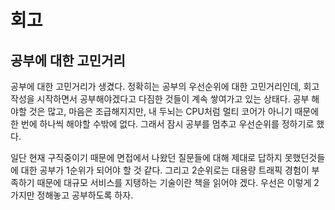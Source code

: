 # 회고

## 공부에 대한 고민거리

공부에 대한 고민거리가 생겼다. 정확히는 공부의 우선순위에 대한 고민거리인데, 회고 작성을 시작하면서 공부해야겠다고 다짐한 것들이 계속 쌓여가고 있는 상태다. 공부 해야할 것은 많고, 마음은 조급해지지만, 내 두뇌는 CPU처럼 멀티 코어가 아니기 때문에 한 번에 하나씩 해야할 수밖에 없다. 그래서 잠시 공부를 멈추고 우선순위를 정하기로 했다.

일단 현재 구직중이기 때문에 면접에서 나왔던 질문들에 대해 제대로 답하지 못했던것들에 대한 공부가 1순위가 되어야 할 것 같다. 그리고 2순위로는 대용량 트래픽 경험이 부족하기 때문에 대규모 서비스를 지탱하는 기술이란 책을 읽어야 겠다. 우선은 이렇게 2가지만 정해놓고 공부하도록 하자.